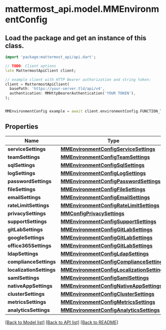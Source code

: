 # mattermost_api.model.MMEnvironmentConfig

## Load the package and get an instance of this class.
```dart
import 'package:mattermost_api/api.dart';

// TODO: Client options
late MattermostApiClient client;

// example client with HTTP Bearer authorization and string token:
client = MattermostApiClient(
  basePath: 'https://your-server.tld/api/v4',
  authentication: MMHttpBearerAuthentication('YOUR TOKEN'),
);


MMEnvironmentConfig example = await client.environmentConfig.FUNCTION_THAT_RETURNS_THIS_CLASS();

```

## Properties
Name | Type | Description | Notes
------------ | ------------- | ------------- | -------------
**serviceSettings** | [**MMEnvironmentConfigServiceSettings**](MMEnvironmentConfigServiceSettings.md) |  | [optional] 
**teamSettings** | [**MMEnvironmentConfigTeamSettings**](MMEnvironmentConfigTeamSettings.md) |  | [optional] 
**sqlSettings** | [**MMEnvironmentConfigSqlSettings**](MMEnvironmentConfigSqlSettings.md) |  | [optional] 
**logSettings** | [**MMEnvironmentConfigLogSettings**](MMEnvironmentConfigLogSettings.md) |  | [optional] 
**passwordSettings** | [**MMEnvironmentConfigPasswordSettings**](MMEnvironmentConfigPasswordSettings.md) |  | [optional] 
**fileSettings** | [**MMEnvironmentConfigFileSettings**](MMEnvironmentConfigFileSettings.md) |  | [optional] 
**emailSettings** | [**MMEnvironmentConfigEmailSettings**](MMEnvironmentConfigEmailSettings.md) |  | [optional] 
**rateLimitSettings** | [**MMEnvironmentConfigRateLimitSettings**](MMEnvironmentConfigRateLimitSettings.md) |  | [optional] 
**privacySettings** | [**MMConfigPrivacySettings**](MMConfigPrivacySettings.md) |  | [optional] 
**supportSettings** | [**MMEnvironmentConfigSupportSettings**](MMEnvironmentConfigSupportSettings.md) |  | [optional] 
**gitLabSettings** | [**MMEnvironmentConfigGitLabSettings**](MMEnvironmentConfigGitLabSettings.md) |  | [optional] 
**googleSettings** | [**MMEnvironmentConfigGitLabSettings**](MMEnvironmentConfigGitLabSettings.md) |  | [optional] 
**office365Settings** | [**MMEnvironmentConfigGitLabSettings**](MMEnvironmentConfigGitLabSettings.md) |  | [optional] 
**ldapSettings** | [**MMEnvironmentConfigLdapSettings**](MMEnvironmentConfigLdapSettings.md) |  | [optional] 
**complianceSettings** | [**MMEnvironmentConfigComplianceSettings**](MMEnvironmentConfigComplianceSettings.md) |  | [optional] 
**localizationSettings** | [**MMEnvironmentConfigLocalizationSettings**](MMEnvironmentConfigLocalizationSettings.md) |  | [optional] 
**samlSettings** | [**MMEnvironmentConfigSamlSettings**](MMEnvironmentConfigSamlSettings.md) |  | [optional] 
**nativeAppSettings** | [**MMEnvironmentConfigNativeAppSettings**](MMEnvironmentConfigNativeAppSettings.md) |  | [optional] 
**clusterSettings** | [**MMEnvironmentConfigClusterSettings**](MMEnvironmentConfigClusterSettings.md) |  | [optional] 
**metricsSettings** | [**MMEnvironmentConfigMetricsSettings**](MMEnvironmentConfigMetricsSettings.md) |  | [optional] 
**analyticsSettings** | [**MMEnvironmentConfigAnalyticsSettings**](MMEnvironmentConfigAnalyticsSettings.md) |  | [optional] 

[[Back to Model list]](../GENERATED_README.md#documentation-for-models) [[Back to API list]](../GENERATED_README.md#documentation-for-api-endpoints) [[Back to README]](../GENERATED_README.md)



